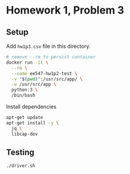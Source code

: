 # Homework 1, Problem 3

## Setup

Add `hw1p3.csv` file in this directory.

```bash
# remove --rm to persist container
docker run -it \
  --rm \
  --name ee547-hw1p2-test \
  -v "$(pwd)":/usr/src/app/ \
  -w /usr/src/app \
  python:3 \
  /bin/bash
```

Install dependencies

```bash
apt-get update
apt-get install -y \
  jq \
  libcap-dev
```

## Testing

```bash
./driver.sh
```
